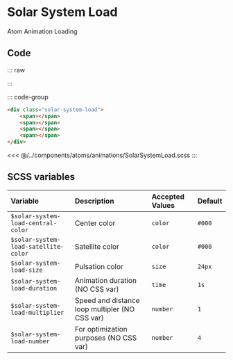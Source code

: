 # Solar System Load
<Badge type="tip">Atom</Badge> <Badge type="info">Animation</Badge> <Badge type="info">Loading</Badge>

## Code

::: raw
<div class="dev-section">
    <div class="solar-system-load">
        <span></span>
        <span></span>
        <span></span>
        <span></span>
    </div>
</div>
:::

::: code-group
```html
<div class="solar-system-load">
    <span></span>
    <span></span>
    <span></span>
    <span></span>
</div>
```
<<< @/../components/atoms/animations/SolarSystemLoad.scss
:::


## SCSS variables

| Variable                             | Description                                    | Accepted Values | Default |
|:-------------------------------------|:-----------------------------------------------|:----------------|:--------|
| `$solar-system-load-central-color`   | Center color                                   | `color`         | `#000`  |
| `$solar-system-load-satellite-color` | Satellite color                                | `color`         | `#000`  |
| `$solar-system-load-size`            | Pulsation color                                | `size`          | `24px`  |
| `$solar-system-load-duration`        | Animation duration (NO CSS var)                | `time`          | `1s`    |
| `$solar-system-load-multiplier`      | Speed and distance loop multipler (NO CSS var) | `number`        | `1`     |
| `$solar-system-load-number`          | For optimization purposes (NO CSS var)         | `number`        | `4`     |


<style lang="scss">
@import "docs/theme.scss";

$solar-system-load-sun-color: $primary-color;
$solar-system-load-planet-color: $secondary-color;

@import "components/atoms/animations/SolarSystemLoad.scss";
</style>
